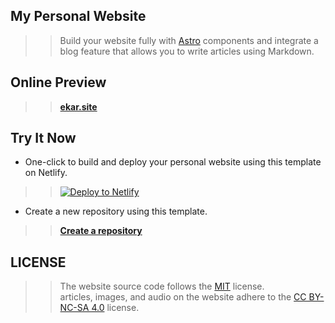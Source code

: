 ## **My Personal Website**

>>Build your website fully with [Astro](https://astro.build/) components and integrate a blog feature that allows you to write articles using Markdown.

## **Online Preview**

>>**[ekar.site](https://ekar.site)**

## **Try It Now**
- One-click to build and deploy your personal website using this template on Netlify.  

>>[![Deploy to Netlify](https://www.netlify.com/img/deploy/button.svg)](https://app.netlify.com/start/deploy?repository=https://github.com/Ekarmore/ekar.site)

- Create a new repository using this template.  

>>**[Create a repository](https://github.com/Ekarmore/ekar.site/generate)**


## **LICENSE**
>>The website source code follows the [MIT](./LICENSE) license.  
>>articles, images, and audio on the website adhere to the [CC BY-NC-SA 4.0](https://creativecommons.org/licenses/by-nc-sa/4.0/) license.




